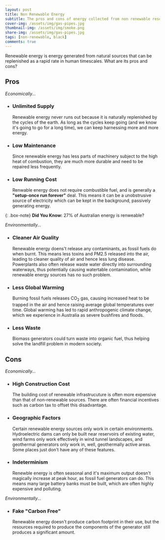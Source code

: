 ```yaml
---
layout: post
title: Non Renewable Energy
subtitle: The pros and cons of energy collected from non renewable resources
cover-img: /assets/img/gas-pipes.jpg
thumbnail-img: /assets/img/smoke.png
share-img: /assets/img/gas-pipes.jpg
tags: [non-renewable, black]
comments: true
---
```


Renewable energy is energy generated from natural sources that can be replenished as a rapid rate in human timescales. What are its pros and cons?

## Pros

*Economically...*

- ### Unlimited Supply

  Renewable energy never runs out because it is naturally replenished by the cycles of the earth. As long as the cycles keep going (and we know it's going to go for a long time), we can keep harnessing more and more energy.

- ### Low Maintenance

  Since renewable energy has less parts of machinery subject to the high heat of combustion, they are much more durable and need to be repaired less frequently.

- ### Low Running Cost

  Renwable energy does not require combustible fuel, and is generally a **"setup-once run forever"** deal. This means it can be a unobstrusive source of electricity which can be kept in the background, passively generating energy.

{: .box-note}
**Did You Know:** 27% of Australian energy is renweable?

*Environmentally...*

- ### Cleaner Air Quality

  Renewable energy doens't release any contaminants, as fossil fuels do when burnt. This means less toxins and PM2.5 released into the air, leading to cleaner quality of air and hence less lung disease. Powerplants also often release waste water directly into surrounding waterways, thus potentially causing watertable contamination, while renewable energy sources has no such problem.

- ### Less Global Warming

  Burning fossil fuels releases CO<sub>2</sub> gas, causing increased heat to be trapped in the air and hence raising average global temperatures over time. Global warming has led to rapid anthropogenic climate change, which we experience in Australia as severe bushfires and floods.

- ### Less Waste

  Biomass generators could turn waste into organic fuel, thus helping solve the landfill problem in modern society.

## Cons

*Economically...*

- ### High Construction Cost

  The building cost of renewable infrastrucuture is often more expensive than that of non-renewable sources. There are often financial incentives such as carbon tax to offset this disadvantage.

- ### Geographic Factors

  Certain renewable energy sources only work in certain environments. Hydroelectric dams can only be built near reservoirs of existing water, wind farms only work effectively in wind tunnel landscapes, and geothermal generators only work in, well, geothermally active areas. Some places just don't have any of these features.

- ### Indeterminism

  Renewble energy is often seasonal and it's maximum output doesn't magically increase at peak hour, as fossil fuel generators can do. This means many large battery banks must be built, which are often highly expensive and polluting.

*Environmentally...*

- ### Fake "Carbon Free"

  Renewable energy doesn't produce carbon footprint in their use, but the resources required to produce the components of the generator still produces a significant amount.
